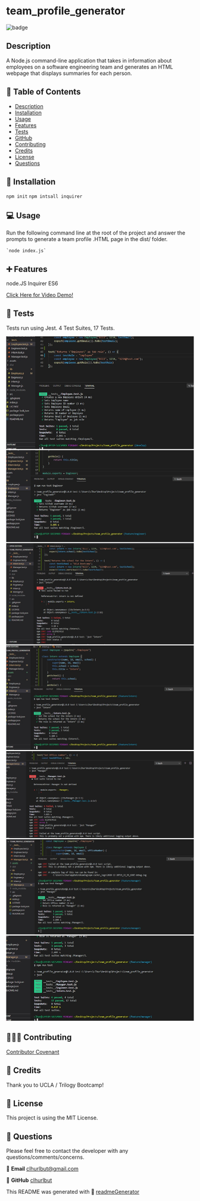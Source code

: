 # team_profile_generator

![badge](https://img.shields.io/badge/License-MIT-brightgreen)


  

  ## Description
   A Node.js command-line application that takes in information about employees on a software engineering team and generates an HTML webpage that displays summaries for each person.


  ## 🔎 Table of Contents
  - [Description](#Description)
  - [Installation](#Installation)
  - [Usage](#Usage)
  - [Features](#Features)
  - [Tests](#Tests)
  - [GitHub](#GitHub)
  - [Contributing](#Contributing)
  - [Credits](#Credits)
  - [License](#License)
  - [Questions](#Questions)

  ## 💽 Installation
   `npm init` 
   `npm intsall inquirer`
  
  ## 💻 Usage 
   Run the following command line at the root of the project and answer the prompts to generate a team profile .HTML page in the dist/ folder. 

    `node index.js` 

  ## ➕ Features
   node.JS Inquirer ES6

   [Click Here for Video Demo!](https://drive.google.com/file/d/1rsPCIQHrn7unWxf4mIwiWW1Y4hr8mgU6/view)

  ## 💾 Tests
  Tests run using Jest. 
 4 Test Suites, 17 Tests. 

 ![Screenshot of Tests](/assets/Employee_test_2.jpg)
 ![Screenshot of Tests](/assets/Engineer_test.jpg)
 ![Screenshot of Tests](/assets/internFail.jpg)
 ![Screenshot of Tests](/assets/internPass.jpg)
 ![Screenshot of Tests](/assets/ManagerFail.jpg)
 ![Screenshot of Tests](/assets/ManagerPass.jpg)
 ![Screenshot of Tests](/assets/testsAllPass.jpg)




  ## 🧑‍🤝‍🧑 Contributing
   [Contributor Covenant](https://www.contributor-covenant.org/)

  ## 💖 Credits
   Thank you to UCLA / Trilogy Bootcamp!

  ## 📒 License 
   This project is using the MIT License. 

  ## 🙋 Questions 
   Please feel free to contact the developer with any questions/comments/concerns. 
   
   📧 **Email**
   <clhurlbut@gmail.com>
   
   🔗 **GitHub** 
   [clhurlbut](https://github.com/clhurlbut)
   



  This README was generated with 🥔 [readmeGenerator](https://github.com/clhurlbut/readmeGenerator)  
  
